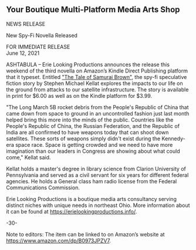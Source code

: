 ## Your Boutique Multi-Platform Media Arts Shop

NEWS RELEASE  

New Spy-Fi Novella Released  

FOR IMMEDIATE RELEASE  
June 12, 2021  

ASHTABULA – Erie Looking Productions announces the release this weekend of the third novella on Amazon’s Kindle Direct Publishing platform that it typeset.  Entitled ["The Tale of Samurai Brown"](https://www.amazon.com/dp/B0973JPZV7), the spy-fi speculative fiction story by Stephen Michael Kellat explores the impacts to our life on the ground from attacks to our satellite infrastructure.  The story is available in print for $6.00 as well as on the Kindle platform for $3.99.  

"The Long March 5B rocket debris from the People's Republic of China that came down from space to ground in an uncontrolled fashion just last month helped bring this more into the minds of the public.  Countries like the People's Republic of China, the Russian Federation, and the Republic of India are all confirmed to have weapons today that can shoot down satellites.  These sorts of weapons simply didn't exist during the Kennedy-era space race.  Space is getting crowded and we need to have more imagination than our leaders in Congress are showing about what could come," Kellat said.  

Kellat holds a master's degree in library science from Clarion University of Pennsylvania and served as a civil servant for six years for different federal agencies.  He holds a General class ham radio license from the Federal Communications Commission.  

Erie Looking Productions is a boutique media arts consultancy serving distinct niches with unique needs in northeast Ohio.  More information about it can be found at <https://erielookingproductions.info/>.    

-30-  

Note to editors: The item can be linked to on Amazon’s website at <https://www.amazon.com/dp/B0973JPZV7>.  
